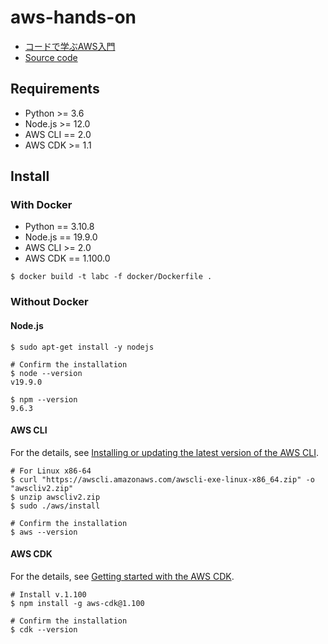 # aws-hands-on

- [コードで学ぶAWS入門](https://tomomano.github.io/learn-aws-by-coding/)
- [Source code](https://github.com/tomomano/learn-aws-by-coding)

## Requirements
- Python >= 3.6
- Node.js >= 12.0
- AWS CLI == 2.0
- AWS CDK >= 1.1

## Install

### With Docker

- Python == 3.10.8
- Node.js == 19.9.0
- AWS CLI >= 2.0
- AWS CDK == 1.100.0

```shell
$ docker build -t labc -f docker/Dockerfile .
```

### Without Docker

#### Node.js

```shell
$ sudo apt-get install -y nodejs

# Confirm the installation
$ node --version
v19.9.0

$ npm --version
9.6.3
```

#### AWS CLI

For the details,  see [Installing or updating the latest version of the AWS CLI](https://docs.aws.amazon.com/cli/latest/userguide/getting-started-install.html).

```shell
# For Linux x86-64
$ curl "https://awscli.amazonaws.com/awscli-exe-linux-x86_64.zip" -o "awscliv2.zip"
$ unzip awscliv2.zip
$ sudo ./aws/install

# Confirm the installation
$ aws --version
```

#### AWS CDK

For the details, see [Getting started with the AWS CDK](https://docs.aws.amazon.com/cdk/v2/guide/getting_started.html).

```shell
# Install v.1.100
$ npm install -g aws-cdk@1.100

# Confirm the installation
$ cdk --version
```